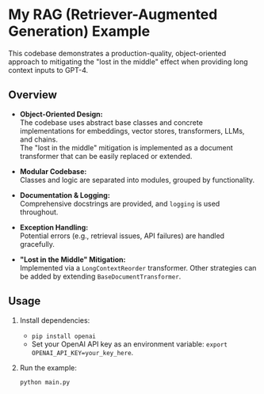 # My RAG (Retriever-Augmented Generation) Example

This codebase demonstrates a production-quality, object-oriented approach to mitigating the "lost in the middle" effect when providing long context inputs to GPT-4.

## Overview

- **Object-Oriented Design:**  
  The codebase uses abstract base classes and concrete implementations for embeddings, vector stores, transformers, LLMs, and chains.  
  The "lost in the middle" mitigation is implemented as a document transformer that can be easily replaced or extended.

- **Modular Codebase:**  
  Classes and logic are separated into modules, grouped by functionality.

- **Documentation & Logging:**  
  Comprehensive docstrings are provided, and `logging` is used throughout.

- **Exception Handling:**  
  Potential errors (e.g., retrieval issues, API failures) are handled gracefully.

- **"Lost in the Middle" Mitigation:**  
  Implemented via a `LongContextReorder` transformer. Other strategies can be added by extending `BaseDocumentTransformer`.

## Usage

1. Install dependencies:
   - `pip install openai`
   - Set your OpenAI API key as an environment variable: `export OPENAI_API_KEY=your_key_here`.

2. Run the example:
   ```bash
   python main.py
